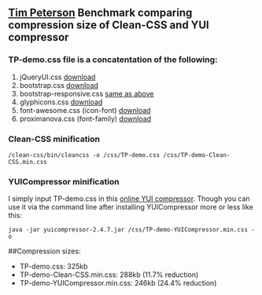 

## [Tim Peterson](https://github.com/tim-peterson) Benchmark comparing compression size of Clean-CSS and YUI compressor


### TP-demo.css file is a concatentation of the following:
1. jQueryUI.css [download](http://jqueryui.com/download/)
2. bootstrap.css [download](http://twitter.github.com/bootstrap/index.html)
3. bootstrap-responsive.css [same as above](http://twitter.github.com/bootstrap/index.html)
4. glyphicons.css [download](http://glyphicons.com/)
5. font-awesome.css (icon-font) [download](http://fortawesome.github.com/Font-Awesome/)
6. proximanova.css (font-family) [download](https://typekit.com/fonts/proxima-nova)

### Clean-CSS minification
```
/clean-css/bin/cleancss -o /css/TP-demo.css /css/TP-demo-Clean-CSS.min.css
```

### YUICompressor minification
I simply input TP-demo.css in this [online YUI compressor](http://refresh-sf.com/yui/). Though you can use it via the command line after installing YUICompressor more or less like this:
```
java -jar yuicompressor-2.4.7.jar /css/TP-demo-YUICompressor.min.css -o
```

##Compression sizes:
* TP-demo.css: 325kb
* TP-demo-Clean-CSS.min.css: 288kb (11.7% reduction)
* TP-demo-YUICompressor.min.css: 246kb (24.4% reduction)

